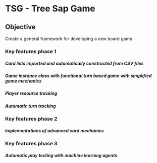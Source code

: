 # TSG - Tree Sap Game

## Objective
Create a general framework for developing a new board game.

### Key features phase 1
##### Card lists imported and automatically constructed from CSV files
##### Game instance class with functional turn based game with simplified game mechanics
##### Player resource tracking
##### Automatic turn tracking

### Key features phase 2
##### Implementations of advanced card mechanics

### Key features phase 3
##### Automatic play testing with machine learning agents
